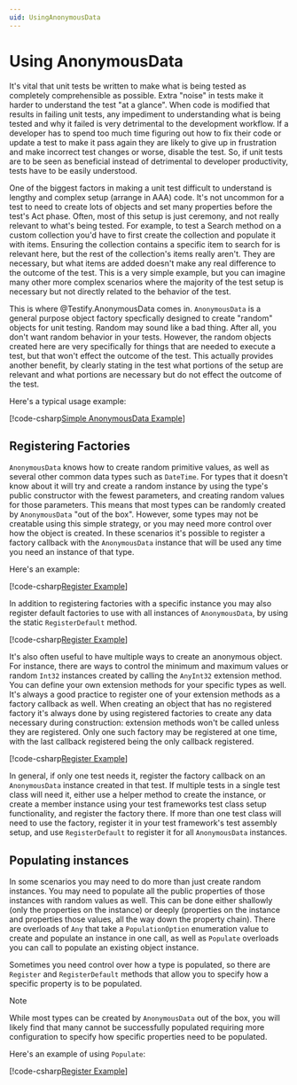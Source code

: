 ```yaml
---
uid: UsingAnonymousData
---
```


# Using AnonymousData

It's vital that unit tests be written to make what is being tested as completely comprehensible as possible.
Extra "noise" in tests make it harder to understand the test "at a glance". When code is modified that results
in failing unit tests, any impediment to understanding what is being tested and why it failed is very detrimental
to the development workflow. If a developer has to spend too much time figuring out how to fix their code or
update a test to make it pass again they are likely to give up in frustration and make incorrect test changes
or worse, disable the test. So, if unit tests are to be seen as beneficial instead of detrimental to developer
productivity, tests have to be easily understood.

One of the biggest factors in making a unit test difficult to understand is lengthy and complex setup (arrange
in AAA) code. It's not uncommon for a test to need to create lots of objects and set many properties before
the test's Act phase. Often, most of this setup is just ceremony, and not really relevant to what's being
tested. For example, to test a Search method on a custom collection you'd have to first create the collection
and populate it with items. Ensuring the collection contains a specific item to search for is relevant here,
but the rest of the collection's items really aren't. They are necessary, but what items are added doesn't
make any real difference to the outcome of the test. This is a very simple example, but you can imagine many
other more complex scenarios where the majority of the test setup is necessary but not directly related to
the behavior of the test.

This is where @Testify.AnonymousData comes in. `AnonymousData` is a general purpose object factory specfically
designed to create "random" objects for unit testing. Random may sound like a bad thing. After all, you don't
want random behavior in your tests. However, the random objects created here are very specifically for things
that are needed to execute a test, but that won't effect the outcome of the test. This actually provides
another benefit, by clearly stating in the test what portions of the setup are relevant and what portions are
necessary but do not effect the outcome of the test.

Here's a typical usage example:

[!code-csharp[Simple AnonymousData Example](..\..\src\Examples\Testify.Examples\UsingAnonymousData\SimpleExample.cs)]

## Registering Factories

`AnonymousData` knows how to create random primitive values, as well as several other common data types such
as `DateTime`. For types that it doesn't know about it will try and create a random instance by using the
type's public constructor with the fewest parameters, and creating random values for those parameters.
This means that most types can be randomly created by `AnonymousData` "out of the box". However, some types
may not be creatable using this simple strategy, or you may need more control over how the object is created.
In these scenarios it's possible to register a factory callback with the `AnonymousData` instance that
will be used any time you need an instance of that type.

Here's an example:

[!code-csharp[Register Example](..\..\src\Examples\Testify.Examples\UsingAnonymousData\RegisterExample.cs)]

In addition to registering factories with a specific instance you may also register default factories to use
with all instances of `AnonymousData`, by using the static `RegisterDefault` method.

[!code-csharp[Register Example](..\..\src\Examples\Testify.Examples\UsingAnonymousData\RegisterDefaultExample.cs)]

It's also often useful to have multiple ways to create an anonymous object. For instance, there are ways
to control the minimum and maximum values or random `Int32` instances created by calling the `AnyInt32`
extension method. You can define your own extension methods for your specific types as well. It's always
a good practice to register one of your extension methods as a factory callback as well. When creating
an object that has no registered factory it's always done by using registered factories to create any
data necessary during construction: extension methods won't be called unless they are registered. Only
one such factory may be registered at one time, with the last callback registered being the only callback
registered.

[!code-csharp[Register Example](..\..\src\Examples\Testify.Examples\UsingAnonymousData\AnonymousPerson.cs)]

In general, if only one test needs it, register the factory callback on an `AnonymousData` instance
created in that test. If multiple tests in a single test class will need it, either use a helper
method to create the instance, or create a member instance using your test frameworks test class
setup functionality, and register the factory there. If more than one test class will need to use
the factory, register it in your test framework's test assembly setup, and use `RegisterDefault`
to register it for all `AnonymousData` instances.

## Populating instances

In some scenarios you may need to do more than just create random instances. You may need to populate
all the public properties of those instances with random values as well. This can be done either
shallowly (only the properties on the instance) or deeply (properties on the instance and properties
those values, all the way down the property chain). There are overloads of `Any` that take a
`PopulationOption` enumeration value to create and populate an instance in one call, as well as `Populate`
overloads you can call to populate an existing object instance.

Sometimes you need control over how a type is populated, so there are `Register` and `RegisterDefault`
methods that allow you to specify how a specific property is to be populated.

> [!NOTE]
> While most types can be created by `AnonymousData` out of the box, you will likely find that many
> cannot be successfully populated requiring more configuration to specify how specific properties
> need to be populated.

Here's an example of using `Populate`:

[!code-csharp[Register Example](..\..\src\Examples\Testify.Examples\UsingAnonymousData\PopulateExample.cs)]
